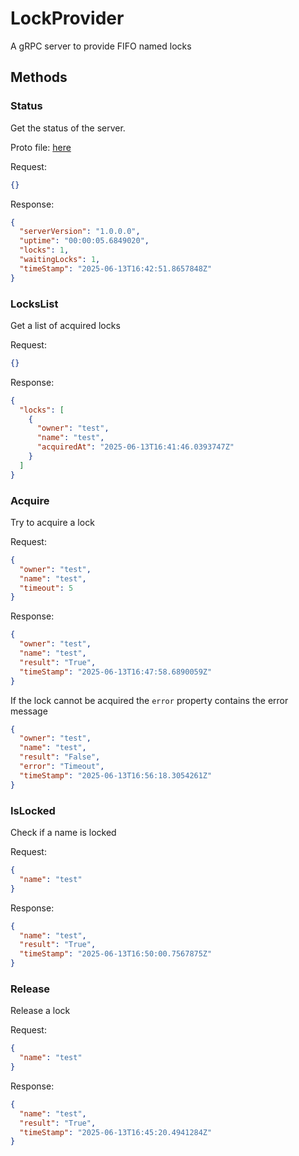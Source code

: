 # LockProvider
A gRPC server to provide FIFO named locks

## Methods
### Status
Get the status of the server.

Proto file: [here](https://github.com/sakya/LockProvider/blob/main/LockProviderApi/Protos/lock.proto)

Request:
```json
{}
```

Response:
```json
{
  "serverVersion": "1.0.0.0",
  "uptime": "00:00:05.6849020",
  "locks": 1,
  "waitingLocks": 1,
  "timeStamp": "2025-06-13T16:42:51.8657848Z"
}
```
### LocksList
Get a list of acquired locks

Request:
```json
{}
```

Response:
```json
{
  "locks": [
    {
      "owner": "test",
      "name": "test",
      "acquiredAt": "2025-06-13T16:41:46.0393747Z"
    }
  ]
}
```
### Acquire
Try to acquire a lock

Request:
```json
{
  "owner": "test",
  "name": "test",
  "timeout": 5
}
```

Response:
```json
{
  "owner": "test",
  "name": "test",
  "result": "True",
  "timeStamp": "2025-06-13T16:47:58.6890059Z"
}
```
If the lock cannot be acquired the `error` property contains the error message
```json
{
  "owner": "test",
  "name": "test",
  "result": "False",
  "error": "Timeout",
  "timeStamp": "2025-06-13T16:56:18.3054261Z"
}
```
### IsLocked
Check if a name is locked

Request:
```json
{
  "name": "test"
}
```

Response:
```json
{
  "name": "test",
  "result": "True",
  "timeStamp": "2025-06-13T16:50:00.7567875Z"
}
```

### Release
Release a lock

Request:
```json
{
  "name": "test"
}
```

Response:
```json
{
  "name": "test",
  "result": "True",
  "timeStamp": "2025-06-13T16:45:20.4941284Z"
}
```